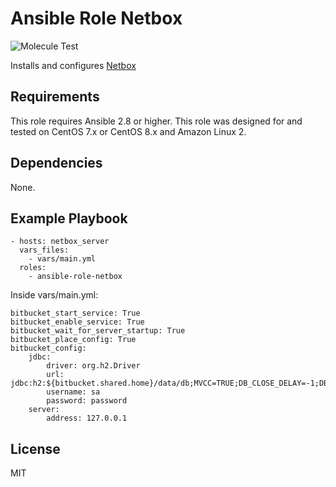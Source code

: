 # Ansible Role Netbox
![Molecule Test](https://github.com/rhythmictech/ansible-role-netbox/workflows/Molecule%20Test/badge.svg)

Installs and configures [Netbox](https://github.com/netbox-community/netbox)


## Requirements
This role requires Ansible 2.8 or higher.
This role was designed for and tested on CentOS 7.x or CentOS 8.x and Amazon Linux 2.

## Dependencies
None.

## Example Playbook
```
- hosts: netbox_server
  vars_files:
    - vars/main.yml
  roles:
    - ansible-role-netbox
```

Inside vars/main.yml:
```
bitbucket_start_service: True
bitbucket_enable_service: True
bitbucket_wait_for_server_startup: True
bitbucket_place_config: True
bitbucket_config:
	jdbc:
		driver: org.h2.Driver
		url: jdbc:h2:${bitbucket.shared.home}/data/db;MVCC=TRUE;DB_CLOSE_DELAY=-1;DB_CLOSE_ON_EXIT=FALSE;TRACE_LEVEL_FILE=4
		username: sa
		password: password
	server:
		address: 127.0.0.1

```

## License
MIT
